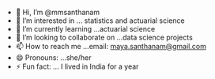 - 👋 Hi, I’m @mmsanthanam
- 👀 I’m interested in ... statistics and actuarial science
- 🌱 I’m currently learning ...actuarial science
- 💞️ I’m looking to collaborate on ...data science projects 
- 📫 How to reach me ...email: maya.santhanam@gmail.com
- 😄 Pronouns: ...she/her
- ⚡ Fun fact: ... I lived in India for a year 

<!---
mmsanthanam/mmsanthanam is a ✨ special ✨ repository because its `README.md` (this file) appears on your GitHub profile.
You can click the Preview link to take a look at your changes.
--->
